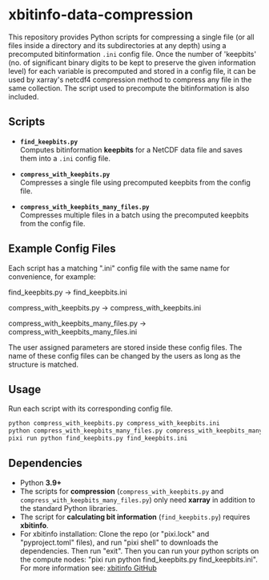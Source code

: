 # xbitinfo-data-compression

This repository provides Python scripts for compressing a single file (or all files inside a directory and its subdirectories at any depth) using a precomputed bitinformation `.ini` config file. Once the number of 'keepbits' (no. of significant binary digits to be kept to preserve the given information level) for each variable is precomputed and stored in a config  file, it can be used by xarray's netcdf4 compression method to compress any file in the same collection.
The script used to precompute the bitinformation is also included.
## **Scripts**

- **`find_keepbits.py`**  
  Computes bitinformation **keepbits** for a NetCDF data file and saves them into a `.ini` config file.

- **`compress_with_keepbits.py`**  
  Compresses a single file using precomputed keepbits from the config file.

- **`compress_with_keepbits_many_files.py`**  
  Compresses multiple files in a batch using the precomputed keepbits from the config file.

## **Example Config Files**
Each script has a matching ".ini" config file with the same name for convenience, for example:

find_keepbits.py → find_keepbits.ini

compress_with_keepbits.py → compress_with_keepbits.ini

compress_with_keepbits_many_files.py → compress_with_keepbits_many_files.ini

The user assigned parameters are stored inside these config files. The name of these config files can be changed by the users as long as the structure is matched.

## Usage

Run each script with its corresponding config file.

```bash
python compress_with_keepbits.py compress_with_keepbits.ini 
python compress_with_keepbits_many_files.py compress_with_keepbits_many_files.ini 
pixi run python find_keepbits.py find_keepbits.ini 
```

## Dependencies

- Python **3.9+**
- The scripts for **compression** (`compress_with_keepbits.py` and `compress_with_keepbits_many_files.py`) only need **xarray** in addition to the standard Python libraries.
- The script for **calculating bit information** (`find_keepbits.py`) requires **xbitinfo**.
- For xbitinfo installation: Clone the repo (or "pixi.lock" and "pyproject.toml" files), and run "pixi shell" to downloads the dependencies. Then run "exit". Then you can run your python scripts on the compute nodes:  "pixi run python find_keepbits.py find_keepbits.ini". For more information see: [xbitinfo GitHub](https://github.com/ashiklom/gmao-compression/blob/main/README.md)

